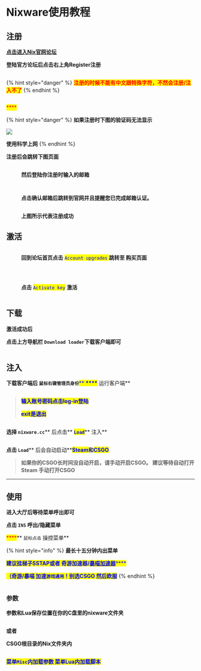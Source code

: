 # Nixware使用教程

## 注册

[**点击进入Nix官网论坛**](https://nixware.cc/)

**登陆官方论坛后点击右上角Register注册**

<figure><img src="../../../.gitbook/assets/image (29) (1).png" alt=""><figcaption></figcaption></figure>

{% hint style="danger" %}
<mark style="color:red;">**注册的时候不能有中文跟特殊字符，不然会注册/注入不了**</mark>
{% endhint %}

<figure><img src="../../../.gitbook/assets/image (19).png" alt=""><figcaption></figcaption></figure>

<mark style="color:red;">****</mark>

{% hint style="danger" %}
**如果注册时下图的验证码无法显示**

****![](<../../../.gitbook/assets/image (3) (1).png>)****

**使用科学上网**
{% endhint %}

**注册后会跳转下图页面**

<figure><img src="../../../.gitbook/assets/image (30) (1).png" alt=""><figcaption><p><strong>然后登陆你注册时输入的邮箱</strong></p></figcaption></figure>

<figure><img src="../../../.gitbook/assets/image (33) (1).png" alt=""><figcaption></figcaption></figure>

<figure><img src="../../../.gitbook/assets/image (31) (1).png" alt=""><figcaption><p><strong>点击确认邮箱后跳转到官网并且提醒您已完成邮箱认证。</strong></p></figcaption></figure>

<figure><img src="../../../.gitbook/assets/image (20) (1).png" alt=""><figcaption><p><strong>上图所示代表注册成功</strong></p></figcaption></figure>

## **激活**

<figure><img src="../../../.gitbook/assets/image (4) (2).png" alt=""><figcaption><p><strong>回到论坛首页点击</strong> <mark style="color:blue;"><code>Account upgrades</code> <strong></strong></mark><strong> 跳转至 购买页面</strong></p></figcaption></figure>

​

<figure><img src="../../../.gitbook/assets/image (27).png" alt=""><figcaption><p><strong>点击</strong> <mark style="color:blue;"><code>Activate key</code></mark> <strong>激活</strong></p></figcaption></figure>

<figure><img src="../../../.gitbook/assets/image (32).png" alt=""><figcaption></figcaption></figure>

## **下载**

**激活成功后**

**点击上方导航栏 **<mark style="color:blue;">**`Download loader`**</mark>**下载客户端即可**

<figure><img src="../../../.gitbook/assets/image (5) (2).png" alt=""><figcaption></figcaption></figure>

## **注入**

**下载客户端后 **<mark style="color:blue;">**`鼠标右键管理员身份`**</mark><mark style="color:blue;">** **</mark><mark style="color:blue;">****</mark>** 运行客户端**

<figure><img src="../../../.gitbook/assets/image (2) (2).png" alt=""><figcaption></figcaption></figure>

> <mark style="color:blue;">**输入账号密码点击log-in登陆**</mark>
>
> <mark style="color:blue;">**exit是退出**</mark>

<figure><img src="../../../.gitbook/assets/image (1) (2) (1) (1).png" alt=""><figcaption></figcaption></figure>

**选择 **<mark style="color:blue;">**`nixware.cc`**</mark>** 后点击** <mark style="color:blue;">**`Load`**</mark>** 注入**

<figure><img src="../../../.gitbook/assets/image (24).png" alt=""><figcaption></figcaption></figure>

**点击 **<mark style="color:blue;">**`Load`**</mark>** 后会自动启动**<mark style="color:blue;">**Steam**</mark>**和**<mark style="color:blue;">**CSGO**</mark>

> **如果你的CSGO长时间没自动开启，请手动开启CSGO。 建议等待自动打开Steam 手动打开CSGO**

****

## **使用**

**进入大厅后等待菜单呼出即可**

**点击 `INS` 呼出/隐藏菜单**

&#x20;<mark style="color:red;">****</mark>** `鼠标点击` 操控菜单**

{% hint style="info" %}
**最长十五分钟内出菜单**

<mark style="color:blue;">**建议挂梯子SSTAP或者 奇游加速器/**</mark>[<mark style="color:blue;">**暴喵加速器**</mark>](https://www.baomiao.cn/)<mark style="color:blue;">****</mark>

<mark style="color:blue;">**（奇游/暴喵 加速**</mark><mark style="color:blue;">**`游戏通用`**</mark><mark style="color:blue;">**！别选CSGO 然后欧服**</mark>
{% endhint %}

<figure><img src="../../../.gitbook/assets/image (8) (1).png" alt=""><figcaption></figcaption></figure>

### **参数**

**参数和Lua保存位置在你的C盘里的nixware文件夹**

<figure><img src="../../../.gitbook/assets/image (23).png" alt=""><figcaption></figcaption></figure>

**或者**

**CSGO根目录的Nix文件夹内**

<figure><img src="../../../.gitbook/assets/image (22) (1).png" alt=""><figcaption></figcaption></figure>

<mark style="color:blue;">**菜单**</mark><mark style="color:blue;">**`Misc`**</mark><mark style="color:blue;">**内加载参数 菜单Lua内加载脚本**</mark>
